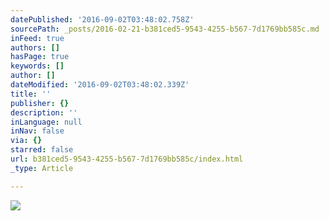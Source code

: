 ```yaml
---
datePublished: '2016-09-02T03:48:02.758Z'
sourcePath: _posts/2016-02-21-b381ced5-9543-4255-b567-7d1769bb585c.md
inFeed: true
authors: []
hasPage: true
keywords: []
author: []
dateModified: '2016-09-02T03:48:02.339Z'
title: ''
publisher: {}
description: ''
inLanguage: null
inNav: false
via: {}
starred: false
url: b381ced5-9543-4255-b567-7d1769bb585c/index.html
_type: Article

---
```

![](https://s3-us-west-2.amazonaws.com/the-grid-img/p/1cb4fe61e3ea080f177c37428a000b04f6f8f591.png)